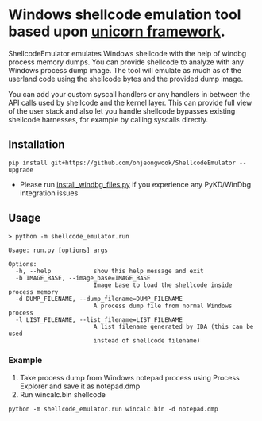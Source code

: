 # Windows shellcode emulation tool based upon [unicorn framework](https://www.unicorn-engine.org/).

ShellcodeEmulator emulates Windows shellcode with the help of windbg process memory dumps. You can provide shellcode to analyze with any Windows process dump image. The tool will emulate as much as of the userland code using the shellcode bytes and the provided dump image.

You can add your custom syscall handlers or any handlers in between the API calls used by shellcode and the kernel layer. This can provide full view of the user stack and also let you handle shellcode bypasses existing shellcode harnesses, for example by calling syscalls directly.

## Installation

```
pip install git+https://github.com/ohjeongwook/ShellcodeEmulator --upgrade
```

* Please run [install_windbg_files.py](https://github.com/ohjeongwook/windbgtool/blob/master/installation/install_windbg_files.py) if you experience any PyKD/WinDbg integration issues

## Usage

```
> python -m shellcode_emulator.run

Usage: run.py [options] args

Options:
  -h, --help            show this help message and exit
  -b IMAGE_BASE, --image_base=IMAGE_BASE
                        Image base to load the shellcode inside process memory
  -d DUMP_FILENAME, --dump_filename=DUMP_FILENAME
                        A process dump file from normal Windows process
  -l LIST_FILENAME, --list_filename=LIST_FILENAME
                        A list filename generated by IDA (this can be used
                        instead of shellcode filename)
```

### Example

1. Take process dump from Windows notepad process using Process Explorer and save it as notepad.dmp
2. Run wincalc.bin shellcode

```
python -m shellcode_emulator.run wincalc.bin -d notepad.dmp
```
